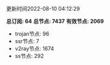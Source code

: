 更新时间2022-08-10 04:12:29

**总订阅: 64**
**总节点: 7437**
**有效节点: 2069**
- trojan节点: 96
- ssr节点: 7
- v2ray节点: 1674
- ss节点: 292
